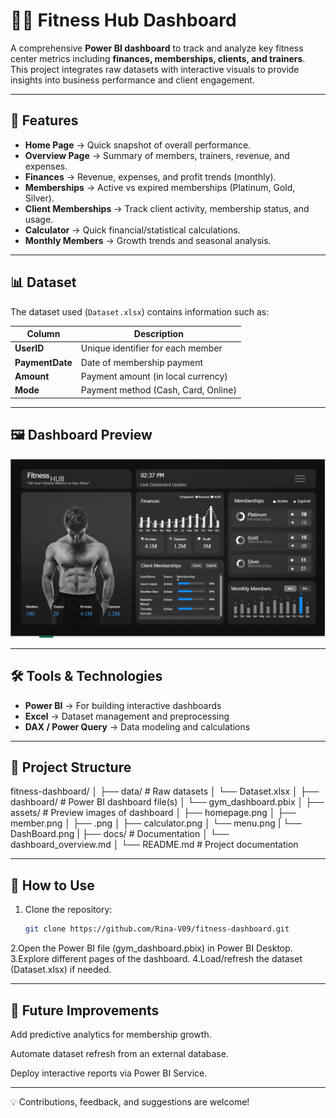 # 🏋️‍♂️ Fitness Hub Dashboard

A comprehensive **Power BI dashboard** to track and analyze key fitness center metrics including **finances, memberships, clients, and trainers**.  
This project integrates raw datasets with interactive visuals to provide insights into business performance and client engagement.

---

## 📌 Features

- **Home Page** → Quick snapshot of overall performance.
- **Overview Page** → Summary of members, trainers, revenue, and expenses.
- **Finances** → Revenue, expenses, and profit trends (monthly).
- **Memberships** → Active vs expired memberships (Platinum, Gold, Silver).
- **Client Memberships** → Track client activity, membership status, and usage.
- **Calculator** → Quick financial/statistical calculations.
- **Monthly Members** → Growth trends and seasonal analysis.

---

## 📊 Dataset

The dataset used (`Dataset.xlsx`) contains information such as:

| Column       | Description                          |
|--------------|--------------------------------------|
| **UserID**   | Unique identifier for each member     |
| **PaymentDate** | Date of membership payment         |
| **Amount**   | Payment amount (in local currency)    |
| **Mode**     | Payment method (Cash, Card, Online)   |

---

## 🖼️ Dashboard Preview
![DashBoard](assets/DashBoard.png)

---

## 🛠️ Tools & Technologies

- **Power BI** → For building interactive dashboards
- **Excel** → Dataset management and preprocessing
- **DAX / Power Query** → Data modeling and calculations

---

## 📂 Project Structure
fitness-dashboard/
│
├── data/ # Raw datasets
│ └── Dataset.xlsx
│
├── dashboard/ # Power BI dashboard file(s)
│ └── gym_dashboard.pbix
│
├── assets/ # Preview images of dashboard
│ ├── homepage.png
│ ├── member.png
│ ├── .png
│ ├── calculator.png
│ └── menu.png
| └── DashBoard.png
|
├── docs/ # Documentation
│ └── dashboard_overview.md
│
└── README.md # Project documentation

---

## 🚀 How to Use

1. Clone the repository:
   ```bash
   git clone https://github.com/Rina-V09/fitness-dashboard.git
2.Open the Power BI file (gym_dashboard.pbix) in Power BI Desktop.
3.Explore different pages of the dashboard.
4.Load/refresh the dataset (Dataset.xlsx) if needed.

---

## 📌 Future Improvements

Add predictive analytics for membership growth.

Automate dataset refresh from an external database.

Deploy interactive reports via Power BI Service.

---

💡 Contributions, feedback, and suggestions are welcome!
